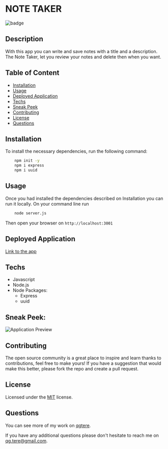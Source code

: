 # NOTE TAKER

![badge](https://img.shields.io/badge/License-MIT-yellow)

## Description

 With this app you can write and save notes with a title and a description. The Note Taker, let you review your notes and delete then when you want.

## Table of Content
* [Installation](#installation)
* [Usage](#usage)
* [Deployed Application](#deployed-application)
* [Techs](#techs)
* [Sneak Peek](#sneak-peek)
* [Contributing](#contributing)
* [License](#license)
* [Questions](#questions)

## Installation
  To install the necessary dependencies, run the following command:
```bash
    npm init -y
    npm i express
    npm i uuid
```

## Usage
Once you had installed the dependencies described on Installation you can run it locally.
On your command line run
```bash
    node server.js
```
Then open your browser on `http://localhost:3001`

## Deployed Application

[Link to the app](http)

## Techs

* Javascript
* Node.js
* Node Packages:
    * Express
    * uuid

## Sneak Peek:
![Application Preview](gif)

## Contributing 
 The open source community is a great place to inspire and learn thanks to contributions, feel free to make yours!
    If you have a suggestion that would make this better, please fork the repo and create a pull request.

## License
 Licensed under the [MIT](https://opensource.org/licenses/MIT)
 license.

## Questions
  You can see more of my work on [qgtere](https://github.com/qgtere).

  If you have any additional questions please don't hesitate to reach me on qg.tere@gmail.com. 